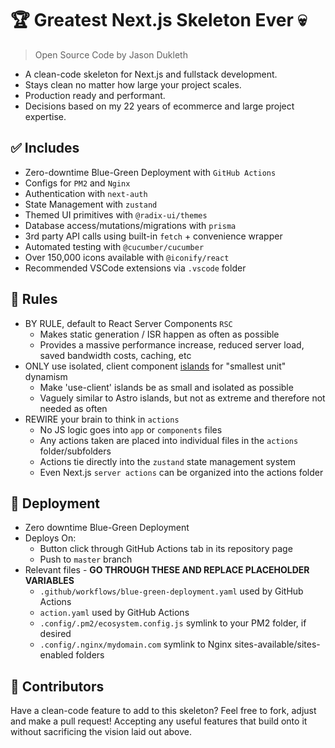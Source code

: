 # 🏆 Greatest Next.js Skeleton Ever 💀

> Open Source Code by Jason Dukleth

* A clean-code skeleton for Next.js and fullstack development.
* Stays clean no matter how large your project scales.
* Production ready and performant.
* Decisions based on my 22 years of ecommerce and large project expertise.

## ✅ Includes
* Zero-downtime Blue-Green Deployment with `GitHub Actions`
* Configs for `PM2` and `Nginx`
* Authentication with `next-auth`
* State Management with `zustand`
* Themed UI primitives with `@radix-ui/themes`
* Database access/mutations/migrations with `prisma`
* 3rd party API calls using built-in `fetch` + convenience wrapper
* Automated testing with `@cucumber/cucumber`
* Over 150,000 icons available with `@iconify/react`
* Recommended VSCode extensions via `.vscode` folder

## 📜 Rules
* BY RULE, default to React Server Components `RSC`
  * Makes static generation / ISR happen as often as possible
  * Provides a massive performance increase, reduced server load, saved bandwidth costs, caching, etc
* ONLY use isolated, client component [islands](https://docs.astro.build/en/concepts/islands/) for "smallest unit" dynamism
  * Make 'use-client' islands be as small and isolated as possible
  * Vaguely similar to Astro islands, but not as extreme and therefore not needed as often
* REWIRE your brain to think in `actions`
  * No JS logic goes into `app` or `components` files
  * Any actions taken are placed into individual files in the `actions` folder/subfolders
  * Actions tie directly into the `zustand` state management system
  * Even Next.js `server actions` can be organized into the actions folder

## 🚀 Deployment
* Zero downtime Blue-Green Deployment
* Deploys On:
  * Button click through GitHub Actions tab in its repository page
  * Push to `master` branch
* Relevant files - **GO THROUGH THESE AND REPLACE PLACEHOLDER VARIABLES**
  * `.github/workflows/blue-green-deployment.yaml` used by GitHub Actions
  * `action.yaml` used by GitHub Actions
  * `.config/.pm2/ecosystem.config.js` symlink to your PM2 folder, if desired
  * `.config/.nginx/mydomain.com` symlink to Nginx sites-available/sites-enabled folders

## 🤝 Contributors

Have a clean-code feature to add to this skeleton? Feel free to fork, adjust and make
a pull request! Accepting any useful features that build onto it without sacrificing
the vision laid out above.
